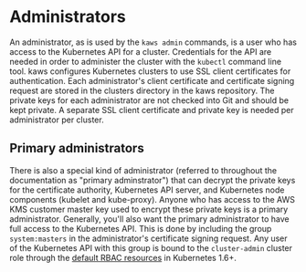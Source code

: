 # Administrators

An administrator, as is used by the `kaws admin` commands, is a user who has access to the Kubernetes API for a cluster.
Credentials for the API are needed in order to administer the cluster with the `kubectl` command line tool.
kaws configures Kubernetes clusters to use SSL client certificates for authentication.
Each administrator's client certificate and certificate signing request are stored in the clusters directory in the kaws repository.
The private keys for each administrator are not checked into Git and should be kept private.
A separate SSL client certificate and private key is needed per administrator per cluster.

## Primary administrators

There is also a special kind of administrator (referred to throughout the documentation as "primary adminstrator") that can decrypt the private keys for the certificate authority, Kubernetes API server, and Kubernetes node components (kubelet and kube-proxy).
Anyone who has access to the AWS KMS customer master key used to encrypt these private keys is a primary administrator.
Generally, you'll also want the primary administrator to have full access to the Kubernetes API.
This is done by including the group `system:masters` in the administrator's certificate signing request.
Any user of the Kubernetes API with this group is bound to the `cluster-admin` cluster role through the [default RBAC resources](https://kubernetes.io/docs/admin/authorization/rbac/#default-roles-and-role-bindings) in Kubernetes 1.6+.
